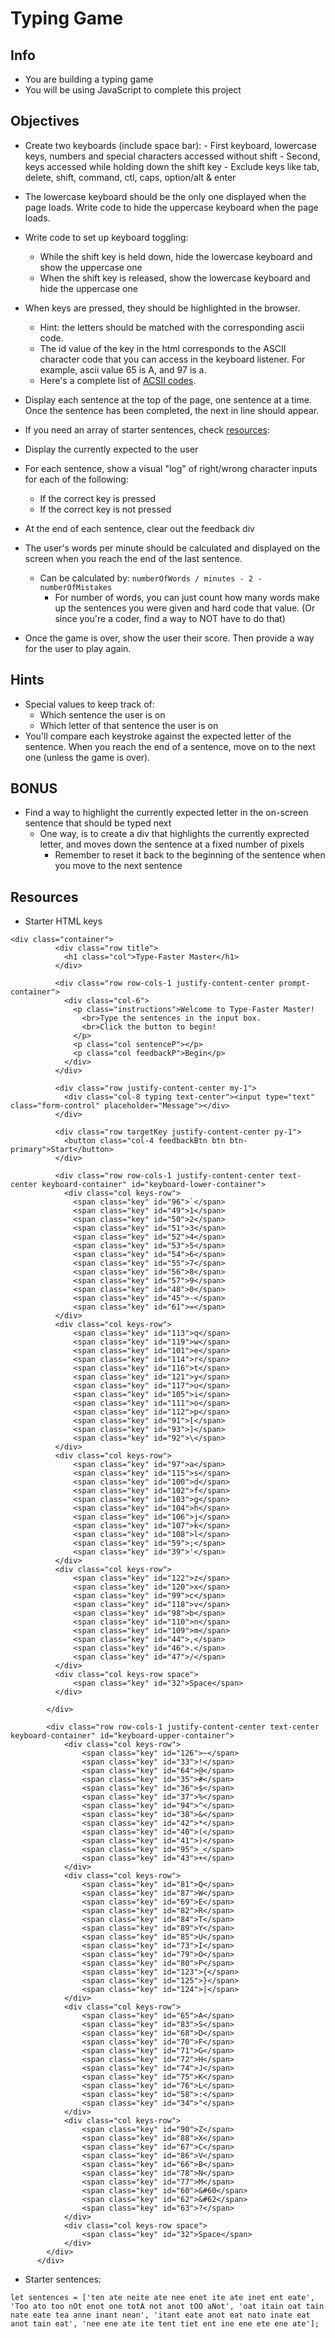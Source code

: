 # Typing Game

## Info

- You are building a typing game
- You will be using JavaScript to complete this project

## Objectives

- Create two keyboards (include space bar): - First keyboard, lowercase keys, numbers and special characters accessed without shift - Second, keys accessed while holding down the shift key - Exclude keys like tab, delete, shift, command, ctl, caps, option/alt & enter
- The lowercase keyboard should be the only one displayed when the page loads. Write code to hide the uppercase keyboard when the page loads.
- Write code to set up keyboard toggling:
  - While the shift key is held down, hide the lowercase keyboard and show the uppercase one
  - When the shift key is released, show the lowercase keyboard and hide the uppercase one
- When keys are pressed, they should be highlighted in the browser.
  - Hint: the letters should be matched with the corresponding ascii code. 
  - The id value of the key in the html corresponds to the ASCII character code that you can access in the keyboard listener. For example, ascii value 65 is A, and 97 is a. 
  - Here's a complete list of [ACSII codes]("https://www.ascii-code.com/").
- Display each sentence at the top of the page, one sentence at a time. Once the sentence has been completed, the next in line should appear. 
- If you need an array of starter sentences, check [resources]("#Resources"):

- Display the currently expected to the user
- For each sentence, show a visual "log" of right/wrong character inputs for each of the following:
  - If the correct key is pressed
  - If the correct key is not pressed
- At the end of each sentence, clear out the feedback div
- The user's words per minute should be calculated and displayed on the screen when you reach the end of the last sentence.
  - Can be calculated by: `numberOfWords / minutes - 2 - numberOfMistakes`
    - For number of words, you can just count how many words make up the sentences you were given and hard code that value. (Or since you're a coder, find a way to NOT have to do that)
- Once the game is over, show the user their score. Then provide a way for the user to play again.

## Hints

- Special values to keep track of:
  - Which sentence the user is on
  - Which letter of that sentence the user is on
- You'll compare each keystroke against the expected letter of the sentence. When you reach the end of a sentence, move on to the next one (unless the game is over).

## BONUS

- Find a way to highlight the currently expected letter in the on-screen sentence that should be typed next
  - One way, is to create a div that highlights the currently exprected letter, and moves down the sentence at a fixed number of pixels
    - Remember to reset it back to the beginning of the sentence when you move to the next sentence

## Resources

- Starter HTML keys

```
<div class="container">
          <div class="row title">
            <h1 class="col">Type-Faster Master</h1>
          </div>

          <div class="row row-cols-1 justify-content-center prompt-container">
            <div class="col-6">
              <p class="instructions">Welcome to Type-Faster Master!
                <br>Type the sentences in the input box.
                <br>Click the button to begin!
              </p>
              <p class="col sentenceP"></p>
              <p class="col feedbackP">Begin</p>
            </div>
          </div>

          <div class="row justify-content-center my-1">
            <div class="col-8 typing text-center"><input type="text" class="form-control" placeholder="Message"></div>
          </div>

          <div class="row targetKey justify-content-center py-1">
            <button class="col-4 feedbackBtn btn btn-primary">Start</button>
          </div>

          <div class="row row-cols-1 justify-content-center text-center keyboard-container" id="keyboard-lower-container">
            <div class="col keys-row">
              <span class="key" id="96">`</span>
              <span class="key" id="49">1</span>
              <span class="key" id="50">2</span>
              <span class="key" id="51">3</span>
              <span class="key" id="52">4</span>
              <span class="key" id="53">5</span>
              <span class="key" id="54">6</span>
              <span class="key" id="55">7</span>
              <span class="key" id="56">8</span>
              <span class="key" id="57">9</span>
              <span class="key" id="48">0</span>
              <span class="key" id="45">-</span>
              <span class="key" id="61">=</span>
          </div>
          <div class="col keys-row">
              <span class="key" id="113">q</span>
              <span class="key" id="119">w</span>
              <span class="key" id="101">e</span>
              <span class="key" id="114">r</span>
              <span class="key" id="116">t</span>
              <span class="key" id="121">y</span>
              <span class="key" id="117">u</span>
              <span class="key" id="105">i</span>
              <span class="key" id="111">o</span>
              <span class="key" id="112">p</span>
              <span class="key" id="91">[</span>
              <span class="key" id="93">]</span>
              <span class="key" id="92">\</span>
          </div>
          <div class="col keys-row">
              <span class="key" id="97">a</span>
              <span class="key" id="115">s</span>
              <span class="key" id="100">d</span>
              <span class="key" id="102">f</span>
              <span class="key" id="103">g</span>
              <span class="key" id="104">h</span>
              <span class="key" id="106">j</span>
              <span class="key" id="107">k</span>
              <span class="key" id="108">l</span>
              <span class="key" id="59">;</span>
              <span class="key" id="39">'</span>
          </div>
          <div class="col keys-row">
              <span class="key" id="122">z</span>
              <span class="key" id="120">x</span>
              <span class="key" id="99">c</span>
              <span class="key" id="118">v</span>
              <span class="key" id="98">b</span>
              <span class="key" id="110">n</span>
              <span class="key" id="109">m</span>
              <span class="key" id="44">,</span>
              <span class="key" id="46">.</span>
              <span class="key" id="47">/</span>
          </div>
          <div class="col keys-row space">
              <span class="key" id="32">Space</span>
          </div>

        </div>

        <div class="row row-cols-1 justify-content-center text-center keyboard-container" id="keyboard-upper-container">
            <div class="col keys-row">
                <span class="key" id="126">~</span>
                <span class="key" id="33">!</span>
                <span class="key" id="64">@</span>
                <span class="key" id="35">#</span>
                <span class="key" id="36">$</span>
                <span class="key" id="37">%</span>
                <span class="key" id="94">^</span>
                <span class="key" id="38">&</span>
                <span class="key" id="42">*</span>
                <span class="key" id="40">(</span>
                <span class="key" id="41">)</span>
                <span class="key" id="95">_</span>
                <span class="key" id="43">+</span>
            </div>
            <div class="col keys-row">
                <span class="key" id="81">Q</span>
                <span class="key" id="87">W</span>
                <span class="key" id="69">E</span>
                <span class="key" id="82">R</span>
                <span class="key" id="84">T</span>
                <span class="key" id="89">Y</span>
                <span class="key" id="85">U</span>
                <span class="key" id="73">I</span>
                <span class="key" id="79">O</span>
                <span class="key" id="80">P</span>
                <span class="key" id="123">{</span>
                <span class="key" id="125">}</span>
                <span class="key" id="124">|</span>
            </div>
            <div class="col keys-row">
                <span class="key" id="65">A</span>
                <span class="key" id="83">S</span>
                <span class="key" id="68">D</span>
                <span class="key" id="70">F</span>
                <span class="key" id="71">G</span>
                <span class="key" id="72">H</span>
                <span class="key" id="74">J</span>
                <span class="key" id="75">K</span>
                <span class="key" id="76">L</span>
                <span class="key" id="58">:</span>
                <span class="key" id="34">"</span>
            </div>
            <div class="col keys-row">
                <span class="key" id="90">Z</span>
                <span class="key" id="88">X</span>
                <span class="key" id="67">C</span>
                <span class="key" id="86">V</span>
                <span class="key" id="66">B</span>
                <span class="key" id="78">N</span>
                <span class="key" id="77">M</span>
                <span class="key" id="60">&#60</span>
                <span class="key" id="62">&#62</span>
                <span class="key" id="63">?</span>
            </div>
            <div class="col keys-row space">
                <span class="key" id="32">Space</span>
            </div>
        </div>
      </div>
```

- Starter sentences:

```
let sentences = ['ten ate neite ate nee enet ite ate inet ent eate', 'Too ato too nOt enot one totA not anot tOO aNot', 'oat itain oat tain nate eate tea anne inant nean', 'itant eate anot eat nato inate eat anot tain eat', 'nee ene ate ite tent tiet ent ine ene ete ene ate'];
```
